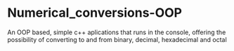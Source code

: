 # Numerical_conversions-OOP
An OOP based, simple c++ aplications that runs in the console, offering the possibility of converting to and from binary, decimal, hexadecimal and octal
